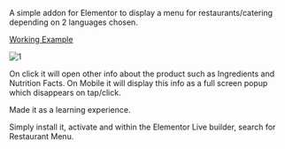 A simple addon for Elementor to display a menu for restaurants/catering depending on 2 languages chosen.

[Working Example](https://lunabistro.ro/meniu-restaurant/)

![1](https://github.com/WildWomble/elementor-restaurant-menu/assets/83188038/f2ec1490-2e2a-4433-96a3-73e9bbbf1ac6)

On click it will open other info about the product such as Ingredients and Nutrition Facts. On Mobile it will display this info as a full screen popup which disappears on tap/click.

Made it as a learning experience.

Simply install it, activate and within the Elementor Live builder, search for Restaurant Menu.
